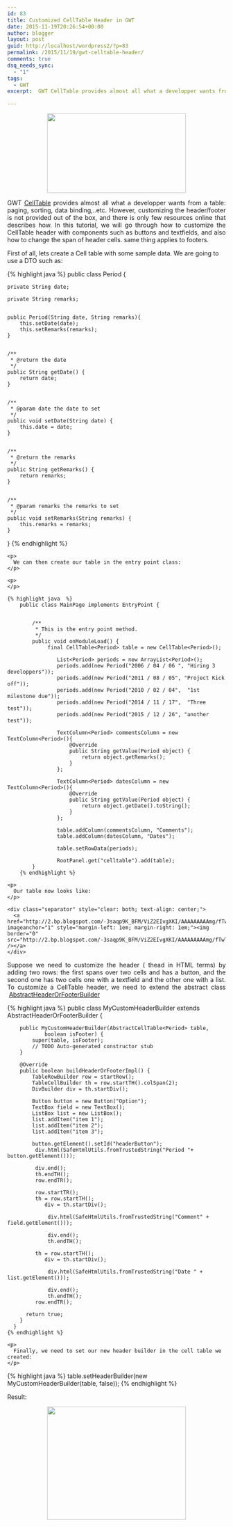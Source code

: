 ```yaml
---
id: 83
title: Customized CellTable Header in GWT
date: 2015-11-19T20:26:54+00:00
author: blogger
layout: post
guid: http://localhost/wordpress2/?p=83
permalink: /2015/11/19/gwt-celltable-header/
comments: true
dsq_needs_sync:
  - "1"
tags:
  - GWT
excerpt:  GWT CellTable provides almost all what a developper wants from a table; paging, sorting, data binding,..etc. However, customizing the header/footer is not provided out of the box, and there is only few resources online that describes how...

---
```

<div dir="ltr" style="text-align: left;" trbidi="on">
  
  <div class="separator" style="clear: both; text-align: center;">
    <a href="http://4.bp.blogspot.com/-OamVSqr1Gsg/ViaHpCIRMfI/AAAAAAAAAm8/q8fOpKRFJQg/s1600/gwt52.jpg" imageanchor="1" style="margin-left: 1em; margin-right: 1em;"><img border="0" height="183" src="http://4.bp.blogspot.com/-OamVSqr1Gsg/ViaHpCIRMfI/AAAAAAAAAm8/q8fOpKRFJQg/s320/gwt52.jpg" width="320" /></a>
  </div>
  
  <p>
  </p>
  
  <p style="text-align:justify;">
    GWT <a href="http://www.gwtproject.org/javadoc/latest/com/google/gwt/user/cellview/client/CellTable.html">CellTable</a> provides almost all what a developper wants from a table: paging, sorting, data binding,..etc. However, customizing the header/footer is not provided out of the box, and there is only few resources online that describes how. In this tutorial, we will go through how to customize the CellTable header with components such as buttons and textfields, and also how to change the span of header cells. same thing applies to footers.
  </p>
  
  
  <div>
    First of all, lets create a Cell table with some sample data. We are going to use a DTO such as:
  </div>
  


{% highlight java  %}
public class Period {
	
	private String date;
	
	private String remarks;
	
	
	public Period(String date, String remarks){
		this.setDate(date);
		this.setRemarks(remarks);
	}


	/**
	 * @return the date
	 */
	public String getDate() {
		return date;
	}


	/**
	 * @param date the date to set
	 */
	public void setDate(String date) {
		this.date = date;
	}


	/**
	 * @return the remarks
	 */
	public String getRemarks() {
		return remarks;
	}


	/**
	 * @param remarks the remarks to set
	 */
	public void setRemarks(String remarks) {
		this.remarks = remarks;
	}

}
{% endhighlight %}
    
    <p>
      We can then create our table in the entry point class:
    </p>
    
    <p>
    </p>
    
    {% highlight java  %}
		public class MainPage implements EntryPoint {
			
		
			/**
			 * This is the entry point method.
			 */
			public void onModuleLoad() {
				 final CellTable<Period> table = new CellTable<Period>();
				    
				    List<Period> periods = new ArrayList<Period>();
				    periods.add(new Period("2006 / 04 / 06 ", "Hiring 3 developpers"));
				    periods.add(new Period("2011 / 08 / 05", "Project Kick off"));
				    periods.add(new Period("2010 / 02 / 04",  "1st milestone due"));
				    periods.add(new Period("2014 / 11 / 17",  "Three test"));
				    periods.add(new Period("2015 / 12 / 26", "another test"));
				    
				    TextColumn<Period> commentsColumn = new TextColumn<Period>(){
						@Override
						public String getValue(Period object) {
							return object.getRemarks();
						}
				    };
				    
				    TextColumn<Period> datesColumn = new TextColumn<Period>(){
						@Override
						public String getValue(Period object) {
							return object.getDate().toString();
						}
				    };
				    
				    table.addColumn(commentsColumn, "Comments");
				    table.addColumn(datesColumn, "Dates");
				    
				    table.setRowData(periods);
				    
				    RootPanel.get("celltable").add(table);
			}
		{% endhighlight %}
    
    <p>
      Our table now looks like:
    </p>
    
    <div class="separator" style="clear: both; text-align: center;">
      <a href="http://2.bp.blogspot.com/-3saqp9K_BFM/ViZ2EIvgXKI/AAAAAAAAAmg/fTwTrKYZJZE/s1600/CellTable.png" imageanchor="1" style="margin-left: 1em; margin-right: 1em;"><img border="0" src="http://2.bp.blogspot.com/-3saqp9K_BFM/ViZ2EIvgXKI/AAAAAAAAAmg/fTwTrKYZJZE/s1600/CellTable.png" /></a>
    </div>
    
  <p style="text-align:justify;">
      Suppose we need to customize the header ( thead in HTML terms) by adding two rows: the first spans over two cells and has a button, and the second one has two cells one with a textfield and the other one with a list. To customize a CellTable header, we need to extend the abstract class &nbsp;<a href="http://www.gwtproject.org/javadoc/latest/com/google/gwt/user/cellview/client/AbstractHeaderOrFooterBuilder.html">AbstractHeaderOrFooterBuilder</a>
  </p>
    
  {% highlight java  %}
	public class MyCustomHeaderBuilder extends AbstractHeaderOrFooterBuilder<Period> {
	
	    public MyCustomHeaderBuilder(AbstractCellTable<Period> table,
				boolean isFooter) {
			super(table, isFooter);
			// TODO Auto-generated constructor stub
		}
	
	    @Override
	    public boolean buildHeaderOrFooterImpl() {
			TableRowBuilder row = startRow();
			TableCellBuilder th = row.startTH().colSpan(2);
			DivBuilder div = th.startDiv();
			
			Button button = new Button("Option");
			TextBox field = new TextBox();
			ListBox list = new ListBox();
			list.addItem("item 1");
			list.addItem("item 2");
			list.addItem("item 3");
			 
			button.getElement().setId("headerButton");
			 div.html(SafeHtmlUtils.fromTrustedString("Period "+ button.getElement()));
			 
			 div.end();
			 th.endTH();
			 row.endTR();
			 
			 row.startTR();
			 th = row.startTH();
				div = th.startDiv();
				 
				 div.html(SafeHtmlUtils.fromTrustedString("Comment" + field.getElement()));
				 
				 div.end();
				 th.endTH();
			 
			 th = row.startTH();
				div = th.startDiv();
				
				 div.html(SafeHtmlUtils.fromTrustedString("Date " + list.getElement()));
				 
				 div.end();
				 th.endTH();
			 row.endTR();
			
	      return true;
	    }
	  }
	{% endhighlight %}
    
    <p>
      Finally, we need to set our new header builder in the cell table we created:
    </p>
    
{% highlight java  %}
	table.setHeaderBuilder(new MyCustomHeaderBuilder(table, false));
{% endhighlight %}

    
<p>
  Result:
</p>
    
<div class="separator" style="clear: both; text-align: center;">
      <a href="http://1.bp.blogspot.com/-ZbjdBtQch-c/ViZ5YPvWdCI/AAAAAAAAAms/KAuuPrxA7To/s1600/CellTable2.png" imageanchor="1" style="margin-left: 1em; margin-right: 1em;"><img border="0" height="260" src="http://1.bp.blogspot.com/-ZbjdBtQch-c/ViZ5YPvWdCI/AAAAAAAAAms/KAuuPrxA7To/s320/CellTable2.png" width="320" /></a>
</div>